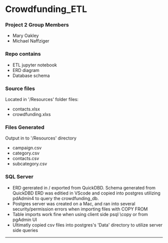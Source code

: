 # Crowdfunding_ETL


### Project 2 Group Members
* Mary Oakley
* Michael Naffziger

### Repo contains
* ETL jupyter notebook
* ERD diagram
* Database schema

### Source files
Located in '/Resources' folder files:
* contacts.xlsx
* crowdfunding.xlxs

### Files Generated
Output in to '/Resources' directory
* campaign.csv
* category.csv
* contacts.csv
* subcategory.csv

### SQL Server
* ERD gererated in / exported from QuickDBD.  Schema generated from QuickDBD ERD was editied in VScode and copied into postgres utilizing pdAdmin4 to query the crowdfunding_db.
* Postgres server was created on a Mac, and ran into several security/permission errors when importing files with COPY FROM
* Table imports work fine when using client side psql \copy or from pgAdmin UI
* Ultimatly copied csv files into postgres's 'Data' directory to utilize server side queries

---

